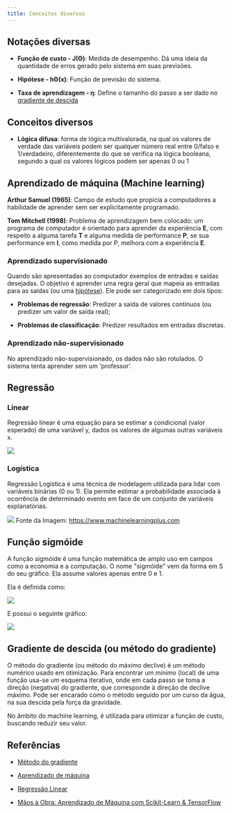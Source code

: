 ```yaml
---
title: Conceitos diversos
---
```


## Notações diversas

- __Função de custo - J(Θ)__: Medida de desempenho. Dá uma ideia da quantidade de erros gerado pelo sistema em suas previsões.

- __Hipótese - hΘ(x)__: Função de previsão do sistema.

- __Taxa de aprendizagem - η__: Define o tamanho do passo a ser dado no [gradiente de descida](#gradiente-de-descida-ou-metodo-do-gradiente)

## Conceitos diversos

- __Lógica difusa__: forma de lógica multivalorada, na qual os valores de verdade das variáveis podem ser qualquer número real entre 0/falso e 1/verdadeiro, diferentemente do que se verifica na lógica booleana, segundo a qual os valores lógicos podem ser apenas 0 ou 1

## Aprendizado de máquina (Machine learning)

__Arthur Samuel (1965)__: Campo de estudo que propicia a computadores a habilidade de aprender sem ser explicitamente programado.

__Tom Mitchell (1998)__: Problema de aprendizagem bem colocado: um programa de computador é orientado para aprender da experiência __E__, com respeito a alguma tarefa __T__ e alguma medida de performance __P__, se sua performance em __I__, como medida por P, melhora com a experiência __E__.

### Aprendizado supervisionado

Quando são apresentadas ao computador exemplos de entradas e saídas desejadas. O objetivo é aprender uma regra geral que mapeia as entradas para as saídas (ou uma [hipótese](#notacoes-diversas)). Ele pode ser categorizado em dois tipos:

- __Problemas de regressão__: Predizer a saída de valores contínuos (ou predizer um valor de saída real);

- __Problemas de classificação__: Predizer resultados em entradas discretas.

### Aprendizado não-supervisionado

No aprendizado não-supervisionado, os dados não são rotulados. O sistema tenta aprender sem um 'professor'.

## Regressão


### Linear

Regressão linear é uma equação para se estimar a condicional (valor esperado) de uma variável y, dados os valores de algumas outras variáveis x.

![](https://upload.wikimedia.org/wikipedia/commons/thumb/4/41/LinearRegression.svg/300px-LinearRegression.svg.png)

### Logística

Regressão Logística é uma técnica de modelagem utilizada para lidar com variáveis binárias (0 ou 1). Ela permite estimar a probabilidade associada à ocorrência de determinado evento em face de um conjunto de variáveis explanatórias.

![](https://estatsite.files.wordpress.com/2018/08/linear_vs_logistic_regression.jpg?w=940)
Fonte da Imagem: https://www.machinelearningplus.com

## Função sigmóide

A função sigmóide é uma função matemática de amplo uso em campos como a economia e a computação. O nome "sigmóide" vem da forma em S do seu gráfico. Ela assume valores apenas entre 0 e 1.

Ela é definida como:

![](https://wikimedia.org/api/rest_v1/media/math/render/svg/faaa0c014ae28ac67db5c49b3f3e8b08415a3f2b)

E possui o seguinte gráfico: 

![](https://upload.wikimedia.org/wikipedia/commons/thumb/a/ac/Logistic-curve.png/220px-Logistic-curve.png)

## Gradiente de descida (ou método do gradiente)

O método do gradiente (ou método do máximo declive) é um método numérico usado em otimização. Para encontrar um mínimo (local) de uma função usa-se um esquema iterativo, onde em cada passo se toma a direção (negativa) do gradiente, que corresponde à direção de declive máximo. Pode ser encarado como o método seguido por um curso da água, na sua descida pela força da gravidade.

No âmbito do machine learning, é utilizada para otimizar a função de custo, buscando reduzir seu valor.


## Referências 

- [Método do gradiente](https://pt.wikipedia.org/wiki/M%C3%A9todo_do_gradiente)

- [Aprendizado de máquina](https://pt.wikipedia.org/wiki/Aprendizado_de_m%C3%A1quina#Tipos_de_problemas_e_tarefas)

- [Regressão Linear](https://pt.wikipedia.org/wiki/Regress%C3%A3o_linear)

- [Mãos à Obra: Aprendizado de Máquina com Scikit-Learn & TensorFlow](https://www.amazon.com.br/M%C3%A3os-Obra-Aprendizado-Scikit-Learn-TensorFlow/dp/8550803812)